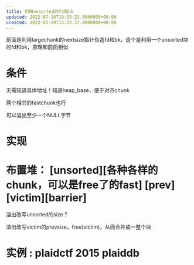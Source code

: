 ```yaml
---
title: 利用unsorted的fd和bk
updated: 2022-07-16T19:53:23.0000000+08:00
created: 2022-03-19T13:23:37.0000000+08:00
---
```


前面是利用largechunk的nextsize指针伪造fd和bk，这个是利用一个unsorted块的fd和bk，原理和前面相似
# 条件
无需知道具体地址！知道heap_base，便于对齐chunk

两个相邻的fastchunk也行

可以溢出至少一个NULL字节

# 实现
# 布置堆： \[unsorted\]\[各种各样的chunk，可以是free了的fast\] \[prev\] \[victim\]\[barrier\]
溢出改写unsorted的size？

溢出改写victim的prevsize，free(victim)，从而合并成一整个块

# 实例 : plaidctf 2015 plaiddb 
